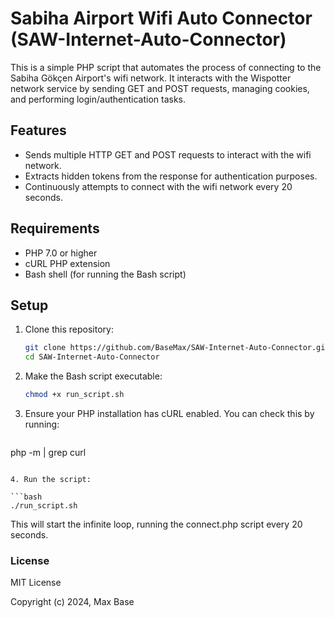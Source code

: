 # Sabiha Airport Wifi Auto Connector (SAW-Internet-Auto-Connector)

This is a simple PHP script that automates the process of connecting to the Sabiha Gökçen Airport's wifi network. It interacts with the Wispotter network service by sending GET and POST requests, managing cookies, and performing login/authentication tasks.

## Features

- Sends multiple HTTP GET and POST requests to interact with the wifi network.
- Extracts hidden tokens from the response for authentication purposes.
- Continuously attempts to connect with the wifi network every 20 seconds.

## Requirements

- PHP 7.0 or higher
- cURL PHP extension
- Bash shell (for running the Bash script)

## Setup

1. Clone this repository:

   ```bash
   git clone https://github.com/BaseMax/SAW-Internet-Auto-Connector.git
   cd SAW-Internet-Auto-Connector
   ```

2. Make the Bash script executable:

   ```bash
   chmod +x run_script.sh
   ```

3. Ensure your PHP installation has cURL enabled. You can check this by running:

   ```bash
php -m | grep curl
   ```

4. Run the script:

   ```bash
   ./run_script.sh
   ```

This will start the infinite loop, running the connect.php script every 20 seconds.

### License

MIT License

Copyright (c) 2024, Max Base
